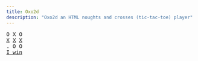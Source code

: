 ```yaml
---
title: Oxo2d 
description: "Oxo2d an HTML noughts and crosses (tic-tac-toe) player"
---
```


<pre class="oxo2d">
O X O
<u>X</u> <u>X</u> <u>X</u>
. O O
<a href="../">I win</a>
</pre>
